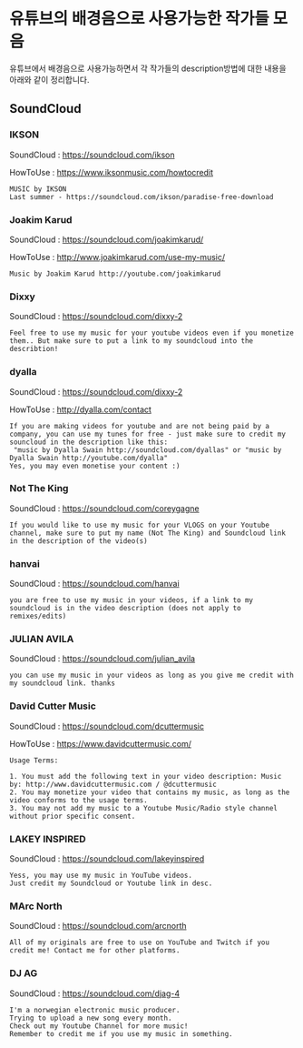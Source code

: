 # 유튜브의 배경음으로 사용가능한 작가들 모음

유튜브에서 배경음으로 사용가능하면서 각 작가들의 description방법에 대한 내용을 아래와 같이 정리합니다.


## SoundCloud

### IKSON
SoundCloud : https://soundcloud.com/ikson

HowToUse : https://www.iksonmusic.com/howtocredit

```
MUSIC by IKSON
Last summer - https://soundcloud.com/ikson/paradise-free-download
```

### Joakim Karud
SoundCloud : https://soundcloud.com/joakimkarud/

HowToUse : http://www.joakimkarud.com/use-my-music/

```
Music by Joakim Karud http://youtube.com/joakimkarud
```

### Dixxy
SoundCloud : https://soundcloud.com/dixxy-2

```
Feel free to use my music for your youtube videos even if you monetize them.. But make sure to put a link to my soundcloud into the describtion!
```

### dyalla
SoundCloud : https://soundcloud.com/dixxy-2

HowToUse : http://dyalla.com/contact

```
If you are making videos for youtube and are not being paid by a company, you can use my tunes for free - just make sure to credit my souncloud in the description like this:
 "music by Dyalla Swain http://soundcloud.com/dyallas" or "music by Dyalla Swain http://youtube.com/dyalla"
Yes, you may even monetise your content :)
```

### Not The King
SoundCloud : https://soundcloud.com/coreygagne

```
If you would like to use my music for your VLOGS on your Youtube channel, make sure to put my name (Not The King) and Soundcloud link in the description of the video(s)
```

### hanvai
SoundCloud : https://soundcloud.com/hanvai

```
you are free to use my music in your videos, if a link to my soundcloud is in the video description (does not apply to remixes/edits)
```


### JULIAN AVILA
SoundCloud : https://soundcloud.com/julian_avila

```
you can use my music in your videos as long as you give me credit with my soundcloud link. thanks
```

### David Cutter Music
SoundCloud : https://soundcloud.com/dcuttermusic

HowToUse : https://www.davidcuttermusic.com/

```
Usage Terms:

1. You must add the following text in your video description: Music by: http://www.davidcuttermusic.com / @dcuttermusic
2. You may monetize your video that contains my music, as long as the video conforms to the usage terms.
3. You may not add my music to a Youtube Music/Radio style channel without prior specific consent.
```

### LAKEY INSPIRED
SoundCloud : https://soundcloud.com/lakeyinspired

```
Yess, you may use my music in YouTube videos.
Just credit my Soundcloud or Youtube link in desc.
```

### MArc North
SoundCloud : https://soundcloud.com/arcnorth

```
All of my originals are free to use on YouTube and Twitch if you credit me! Contact me for other platforms.
```

### DJ AG
SoundCloud : https://soundcloud.com/djag-4

```
I'm a norwegian electronic music producer.
Trying to upload a new song every month.
Check out my Youtube Channel for more music!
Remember to credit me if you use my music in something.
```
